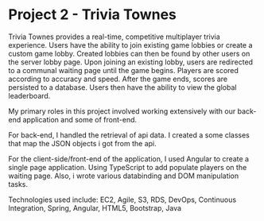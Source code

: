# Project 2 - Trivia Townes

Trivia Townes provides a real-time, competitive multiplayer trivia experience. Users have the ability to join existing game lobbies or create a custom game lobby. Created lobbies can then be found by other users on the server lobby page. Upon joining an existing lobby, users are redirected to a communal waiting page until the game begins. Players are scored according to accuracy and speed. After the game ends, scores are persisted to a database. Users then have the ability to view the global leaderboard.

My primary roles in this project involved working extensively with our back-end application and some of front-end.

For back-end, I handled the retrieval of api data. I created a some classes that map the JSON objects i got from the api.

For the client-side/front-end of the application, I used Angular to create a single page application. Using TypeScript to add populate players on the waiting page. Also, i wrote various databinding and DOM manipulation tasks.

Technologies used include: EC2, Agile, S3, RDS, DevOps, Continuous Integration, Spring, Angular, HTML5, Bootstrap, Java

